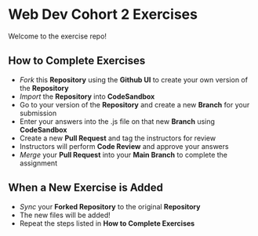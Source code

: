 Web Dev Cohort 2 Exercises
==========================

Welcome to the exercise repo!

How to Complete Exercises
-------------------------

* *Fork* this **Repository** using the **Github UI** to create your own version of the **Repository**
* *Import* the **Repository** into **CodeSandbox**
* Go to your version of the **Repository** and create a new **Branch** for your submission
* Enter your answers into the .js file on that new **Branch** using **CodeSandbox**
* Create a new **Pull Request** and tag the instructors for review
* Instructors will perform **Code Review** and approve your answers
* *Merge* your **Pull Request** into your **Main Branch** to complete the assignment

When a New Exercise is Added
----------------------------

* *Sync* your **Forked Repository** to the original **Repository**
* The new files will be added!
* Repeat the steps listed in **How to Complete Exercises**
